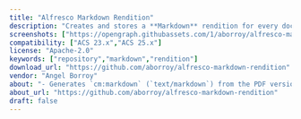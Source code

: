 ```yaml
---
title: "Alfresco Markdown Rendition"
description: "Creates and stores a **Markdown** rendition for every document in Alfresco Repository"
screenshots: ["https://opengraph.githubassets.com/1/aborroy/alfresco-markdown-rendition"]
compatibility: ["ACS 23.x","ACS 25.x"]
license: "Apache-2.0"
keywords: ["repository","markdown","rendition"]
download_url: "https://github.com/aborroy/alfresco-markdown-rendition"
vendor: "Angel Borroy"
about: "- Generates `cm:markdown` (`text/markdown`) from the PDF version of a document using either the newly created `cm:pdf` rendition or the original when it’s already PDF. So Markdown is produced for any source mimetype\\n- Works in two cases:\\n  1) When Alfresco generates a `cm:pdf` rendition from another format (DOCX, ODT, etc.)\\n  2) When the original upload is already a PDF\\n- The Markdown file is stored as a proper rendition:\\n  - Association: `rn:rendition`\\n  - Association name (rendition id)"
about_url: "https://github.com/aborroy/alfresco-markdown-rendition"
draft: false
---
```


